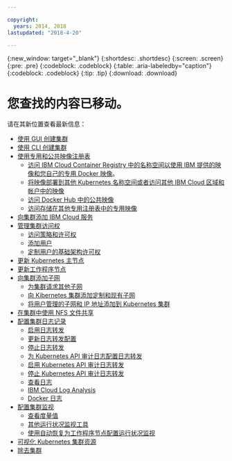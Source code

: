 ```yaml
---

copyright:
  years: 2014, 2018
lastupdated: "2018-4-20"

---
```


{:new_window: target="_blank"}
{:shortdesc: .shortdesc}
{:screen: .screen}
{:pre: .pre}
{:codeblock: .codeblock}
{:table: .aria-labeledby="caption"}
{:codeblock: .codeblock}
{:tip: .tip}
{:download: .download}


# 您查找的内容已移动。

请在其新位置查看最新信息：
- [使用 GUI 创建集群](cs_clusters.html#clusters_ui)
- [使用 CLI 创建集群](cs_clusters.html#clusters_cli)
- [使用专用和公共映像注册表](cs_images.html#images)
    - [访问 IBM Cloud Container Registry 中的名称空间以使用 IBM 提供的映像和您自己的专用 Docker 映像](cs_images.html#namespace)。
    - [将映像部署到其他 Kubernetes 名称空间或者访问其他 IBM Cloud 区域和帐户中的映像](cs_images.html#other)
    - [访问 Docker Hub 中的公共映像](cs_images.html#dockerhub)
    - [访问存储在其他专用注册表中的专用映像](cs_images.html#private_images)
- [向集群添加 IBM Cloud 服务](cs_integrations.html#adding_cluster)
- [管理集群访问权](cs_users.html)
    - [访问策略和许可权](cs_users.html#access_policies)
    - [添加用户](cs_users.html#add_users)
    - [定制用户的基础架构许可权](cs_users.html#infra_access)
- [更新 Kubernetes 主节点](cs_cluster_update.html#master)
- [更新工作程序节点](cs_cluster_update.html#worker_node)
- [向集群添加子网](cs_subnets.html#subnets)
    - [为集群请求其他子网](cs_subnets.html#request)
    - [向 Kibernetes 集群添加定制和现有子网](cs_subnets.html#custom)
    - [将用户管理的子网和 IP 地址添加到 Kubernetes 集群](cs_subnets.html#user_managed)
- [在集群中使用 NFS 文件共享](cs_storage.html#existing)
- [配置集群日志记录](cs_health.html#logging)
    - [启用日志转发](cs_health.html#logging)
    - [更新日志转发配置](cs_health.html#logging)
    - [停止日志转发](cs_health.html#log_sources_delete)
    - [为 Kubernetes API 审计日志配置日志转发](cs_health.html#app_forward)
    - [启用 Kubernetes API 审计日志转发](cs_health.html#audit_enable)
    - [停止 Kubernetes API 审计日志转发](cs_health.html#audit_delete)
    - [查看日志](cs_health.html#view_logs)
    - [IBM Cloud Log Analysis](cs_health.html#view_logs_k8s)
    - [Docker 日志](cs_health.html#view_logs_docker)
- [配置集群监视](cs_health.html#monitoring)
    - [查看度量值](cs_health.html#view_metrics)
    - [其他运行状况监视工具](cs_health.html#health_tools)
    - [使用自动恢复为工作程序节点配置运行状况监视](cs_health.html#autorecovery)
- [可视化 Kubernetes 集群资源](cs_integrations.html#weavescope)
- [除去集群](cs_clusters.html#remove)

